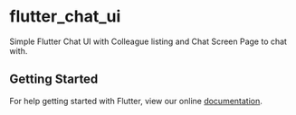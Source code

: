 # flutter_chat_ui

Simple Flutter Chat UI with Colleague listing and Chat Screen Page to chat with.

## Getting Started

For help getting started with Flutter, view our online
[documentation](https://flutter.io/).
